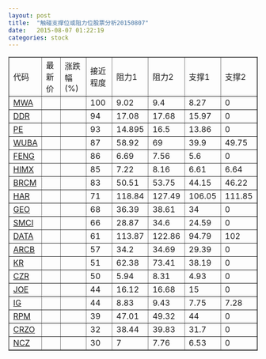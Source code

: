 ```yaml
---
layout: post
title:  "触碰支撑位或阻力位股票分析20150807"
date:   2015-08-07 01:22:19
categories: stock
---
```

<script type="text/javascript">
var stockList = []
stockList.push('gb_mwa');
stockList.push('gb_ddr');
stockList.push('gb_pe');
stockList.push('gb_wuba');
stockList.push('gb_feng');
stockList.push('gb_himx');
stockList.push('gb_brcm');
stockList.push('gb_har');
stockList.push('gb_geo');
stockList.push('gb_smci');
stockList.push('gb_data');
stockList.push('gb_arcb');
stockList.push('gb_kr');
stockList.push('gb_czr');
stockList.push('gb_joe');
stockList.push('gb_ig');
stockList.push('gb_rpm');
stockList.push('gb_crzo');
stockList.push('gb_ncz');
</script>
<table border="1">
 <tr>
 <td>代码</td>
 <td>最新价</td>
 <td>涨跌幅(%)</td>
 <td>接近程度</td>
 <td>阻力1</td>
 <td>阻力2</td>
 <td>支撑1</td>
 <td>支撑2</td>
</tr>
  <tr id="mwa" class="red">
  <td><a href="http://stock.finance.sina.com.cn/usstock/quotes/MWA.html" target="_blank">MWA</a></td><td></td><td></td><td>100</td><td>9.02</td><td>9.4</td><td>8.27</td><td>0</td></tr>
  <tr id="ddr" class="green">
  <td><a href="http://stock.finance.sina.com.cn/usstock/quotes/DDR.html" target="_blank">DDR</a></td><td></td><td></td><td>94</td><td>17.08</td><td>17.68</td><td>15.97</td><td>0</td></tr>
  <tr id="pe" class="green">
  <td><a href="http://stock.finance.sina.com.cn/usstock/quotes/PE.html" target="_blank">PE</a></td><td></td><td></td><td>93</td><td>14.895</td><td>16.5</td><td>13.86</td><td>0</td></tr>
  <tr id="wuba" class="red">
  <td><a href="http://stock.finance.sina.com.cn/usstock/quotes/WUBA.html" target="_blank">WUBA</a></td><td></td><td></td><td>87</td><td>58.92</td><td>69</td><td>39.9</td><td>49.75</td></tr>
  <tr id="feng" class="red">
  <td><a href="http://stock.finance.sina.com.cn/usstock/quotes/FENG.html" target="_blank">FENG</a></td><td></td><td></td><td>86</td><td>6.69</td><td>7.56</td><td>5.6</td><td>0</td></tr>
  <tr id="himx" class="green">
  <td><a href="http://stock.finance.sina.com.cn/usstock/quotes/HIMX.html" target="_blank">HIMX</a></td><td></td><td></td><td>85</td><td>7.22</td><td>8.16</td><td>6.61</td><td>6.64</td></tr>
  <tr id="brcm" class="red">
  <td><a href="http://stock.finance.sina.com.cn/usstock/quotes/BRCM.html" target="_blank">BRCM</a></td><td></td><td></td><td>83</td><td>50.51</td><td>53.75</td><td>44.15</td><td>46.22</td></tr>
  <tr id="har" class="red">
  <td><a href="http://stock.finance.sina.com.cn/usstock/quotes/HAR.html" target="_blank">HAR</a></td><td></td><td></td><td>71</td><td>118.84</td><td>127.49</td><td>106.05</td><td>111.85</td></tr>
  <tr id="geo" class="green">
  <td><a href="http://stock.finance.sina.com.cn/usstock/quotes/GEO.html" target="_blank">GEO</a></td><td></td><td></td><td>68</td><td>36.39</td><td>38.61</td><td>34</td><td>0</td></tr>
  <tr id="smci" class="red">
  <td><a href="http://stock.finance.sina.com.cn/usstock/quotes/SMCI.html" target="_blank">SMCI</a></td><td></td><td></td><td>66</td><td>28.87</td><td>34.6</td><td>24.59</td><td>0</td></tr>
  <tr id="data" class="green">
  <td><a href="http://stock.finance.sina.com.cn/usstock/quotes/DATA.html" target="_blank">DATA</a></td><td></td><td></td><td>61</td><td>113.87</td><td>122.86</td><td>94.79</td><td>102</td></tr>
  <tr id="arcb" class="red">
  <td><a href="http://stock.finance.sina.com.cn/usstock/quotes/ARCB.html" target="_blank">ARCB</a></td><td></td><td></td><td>57</td><td>34.2</td><td>34.69</td><td>29.39</td><td>0</td></tr>
  <tr id="kr" class="green">
  <td><a href="http://stock.finance.sina.com.cn/usstock/quotes/KR.html" target="_blank">KR</a></td><td></td><td></td><td>51</td><td>62.38</td><td>73.41</td><td>38.19</td><td>0</td></tr>
  <tr id="czr" class="red">
  <td><a href="http://stock.finance.sina.com.cn/usstock/quotes/CZR.html" target="_blank">CZR</a></td><td></td><td></td><td>50</td><td>5.94</td><td>8.31</td><td>4.93</td><td>0</td></tr>
  <tr id="joe" class="red">
  <td><a href="http://stock.finance.sina.com.cn/usstock/quotes/JOE.html" target="_blank">JOE</a></td><td></td><td></td><td>44</td><td>16.12</td><td>16.68</td><td>15</td><td>0</td></tr>
  <tr id="ig" class="red">
  <td><a href="http://stock.finance.sina.com.cn/usstock/quotes/IG.html" target="_blank">IG</a></td><td></td><td></td><td>44</td><td>8.83</td><td>9.43</td><td>7.75</td><td>7.28</td></tr>
  <tr id="rpm" class="red">
  <td><a href="http://stock.finance.sina.com.cn/usstock/quotes/RPM.html" target="_blank">RPM</a></td><td></td><td></td><td>39</td><td>47.01</td><td>49.32</td><td>44</td><td>0</td></tr>
  <tr id="crzo" class="red">
  <td><a href="http://stock.finance.sina.com.cn/usstock/quotes/CRZO.html" target="_blank">CRZO</a></td><td></td><td></td><td>32</td><td>38.44</td><td>39.83</td><td>31.7</td><td>0</td></tr>
  <tr id="ncz" class="green">
  <td><a href="http://stock.finance.sina.com.cn/usstock/quotes/NCZ.html" target="_blank">NCZ</a></td><td></td><td></td><td>30</td><td>7</td><td>7.76</td><td>6.53</td><td>0</td></tr>
</table>
